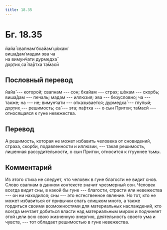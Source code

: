 ```yaml
---
title: 18.35
---
```


# Бг. 18.35
йайа̄ свапнам̇ бхайам̇ ш́окам̇<br/>
виша̄дам̇ мадам эва ча<br/>
на вимун̃чати дурмедха̄<br/>
дхр̣тих̣ са̄ па̄ртха та̄масӣ
## Пословный перевод

йайа̄ --- которой; свапнам --- сон; бхайам --- страх; ш́окам --- скорбь;
виша̄дам --- печаль; мадам --- иллюзия; эва --- безусловно; ча --- также;
на --- не; вимун̃чати --- отказывается; дурмедха̄ --- глупый; дхр̣тих̣ ---
решимость; са̄ --- эта; па̄ртха --- о сын Притхи; та̄масӣ --- относящаяся к
гуне невежества.

## Перевод

А решимость, которая не может избавить человека от сновидений, страха,
скорби, подавленности и иллюзии, --- такая решимость, лишенная
рассудительности, о сын Притхи, относится к ггууннее тьмы.

## Комментарий

Из этого стиха не следует, что человек в гуне благости не видит снов.
Слово свапнам в данном контексте значит чрезмерный сон. Человек всегда
видит сны, в какой бы гуне --- благости, страсти или невежества --- он
ни находился; сны --- это естественное явление. Но тот, кто не может
избавиться от привычки спать слишком много, а также гордиться своими
возможностями для материальных наслаждений, кто всегда мечтает добиться
власти над материальным миром и подчиняет этой цели всю свою жизненную
энергию, деятельность своего ума и чувств, --- тот обладает решимостью в
гуне невежества.
